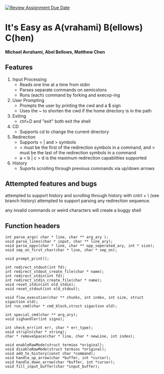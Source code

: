 [![Review Assignment Due Date](https://classroom.github.com/assets/deadline-readme-button-22041afd0340ce965d47ae6ef1cefeee28c7c493a6346c4f15d667ab976d596c.svg)](https://classroom.github.com/a/Tfg6waJb)
# It's Easy as A(vrahami) B(ellows) C(hen)
#### Michael Avrahami, Abel Bellows, Matthew Chen

## Features
1. Input Processing
   - Reads one line at a time from stdin
   - Parses separate commands on semicolons
   - Runs (each) command by forking and execvp-ing
2. User Prompting
   - Prompts the user by printing the cwd and a $ sign
   - Uses the ~ to shorten the cwd if the home directory is in the path
3. Exiting
   - ctrl+D and "exit" both exit the shell
4. CD
   - Supports cd to change the current directory
5. Redirection
   - Supports < | and > symbols
   - < must be the first of the redirection symbols in a command, and > must be the last of the redirection symbols in a command
   - a < b | c > d is the maximum redirection capabilities supported
6. History
   - Suports scrolling through previous commands via up/down arrows

## Attempted features and bugs

attempted to support history and scrolling through history with cntrl + \ (see branch history)
attempted to support parsing any redirection sequence.

any invalid commands or weird characters will create a buggy shell
 
## Function headers
```
int parse_args( char * line, char ** arg_ary );
void parse_lines(char * input, char ** line_ary);
void parse_opps(char * line, char ** opp_seperated_ary, int * size);
void sep_on_first_char(char * line, char * sep_on);

void prompt_print();

int redirect_stdout(int fd);
int redirect_stdout_create_file(char * name);
int redirect_stdin(int fd);
int redirect_stdin_create_file(char * name);
void reset_stdin(int old_stdin);
void reset_stdout(int old_stdout);

void flow_execution(char ** chunks, int index, int size, struct sigaction old);
int run_cmd(char * cmd_block,struct sigaction old);

int special_cmd(char ** arg_ary);
void sighandler(int signo);

int check_err(int err, char * err_type); 
void stripln(char * string);
char * removeSpace(char * line, char * newLine, int index);

void enableRawMode(struct termios *original);
void disableRawMode(struct termios *original);
void add_to_history(const char *command);
void handle_up_arrow(char *buffer, int *cursor);
void handle_down_arrow(char *buffer, int *cursor);
void fill_input_buffer(char *input_buffer);
```

